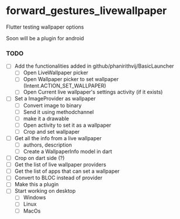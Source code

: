 # forward_gestures_livewallpaper

Flutter testing wallpaper options

Soon will be a plugin for android

### TODO

- [ ] Add the functionalities added in github/phanirithvij/BasicLauncher
  - [ ] Open LiveWallpaper picker
  - [ ] Open Wallpaper picker to set wallpaper (Intent.ACTION_SET_WALLPAPER)
  - [ ] Open Current live wallpaper's settings activity (if it exists)
- [ ] Set a ImageProvider as wallpaper
  - [ ] Convert image to binary
  - [ ] Send it using methodchannel
  - [ ] make it a drawable
  - [ ] Open activity to set it as a wallpaper
  - [ ] Crop and set wallpaper
- [ ] Get all the info from a live wallpaper
  - [ ] authors, description
  - [ ] Create a WallpaperInfo model in dart
- [ ] Crop on dart side (?)
- [ ] Get the list of live wallpaper providers
- [ ] Get the list of apps that can set a wallpaper
- [ ] Convert to BLOC instead of provider
- [ ] Make this a plugin
- [ ] Start working on desktop
  - [ ] Windows
  - [ ] Linux
  - [ ] MacOs
